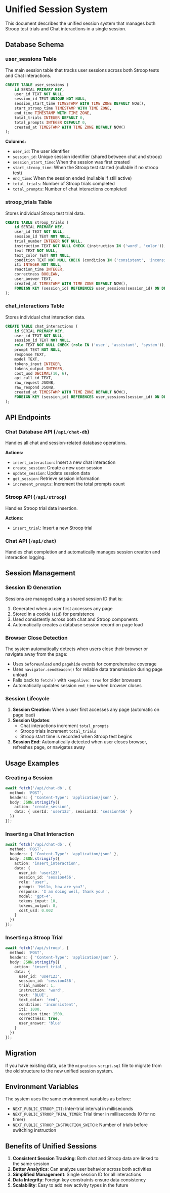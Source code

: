 # Unified Session System

This document describes the unified session system that manages both Stroop test trials and Chat interactions in a single session.

## Database Schema

### user_sessions Table
The main session table that tracks user sessions across both Stroop tests and Chat interactions.

```sql
CREATE TABLE user_sessions (
    id SERIAL PRIMARY KEY,
    user_id TEXT NOT NULL,
    session_id TEXT UNIQUE NOT NULL,
    session_start_time TIMESTAMP WITH TIME ZONE DEFAULT NOW(),
    start_stroop_time TIMESTAMP WITH TIME ZONE,
    end_time TIMESTAMP WITH TIME ZONE,
    total_trials INTEGER DEFAULT 0,
    total_prompts INTEGER DEFAULT 0,
    created_at TIMESTAMP WITH TIME ZONE DEFAULT NOW()
);
```

**Columns:**
- `user_id`: The user identifier
- `session_id`: Unique session identifier (shared between chat and stroop)
- `session_start_time`: When the session was first created
- `start_stroop_time`: When the Stroop test started (nullable if no stroop test)
- `end_time`: When the session ended (nullable if still active)
- `total_trials`: Number of Stroop trials completed
- `total_prompts`: Number of chat interactions completed

### stroop_trials Table
Stores individual Stroop test trial data.

```sql
CREATE TABLE stroop_trials (
    id SERIAL PRIMARY KEY,
    user_id TEXT NOT NULL,
    session_id TEXT NOT NULL,
    trial_number INTEGER NOT NULL,
    instruction TEXT NOT NULL CHECK (instruction IN ('word', 'color')),
    text TEXT NOT NULL,
    text_color TEXT NOT NULL,
    condition TEXT NOT NULL CHECK (condition IN ('consistent', 'inconsistent')),
    iti INTEGER NOT NULL,
    reaction_time INTEGER,
    correctness BOOLEAN,
    user_answer TEXT,
    created_at TIMESTAMP WITH TIME ZONE DEFAULT NOW(),
    FOREIGN KEY (session_id) REFERENCES user_sessions(session_id) ON DELETE CASCADE
);
```

### chat_interactions Table
Stores individual chat interaction data.

```sql
CREATE TABLE chat_interactions (
    id SERIAL PRIMARY KEY,
    user_id TEXT NOT NULL,
    session_id TEXT NOT NULL,
    role TEXT NOT NULL CHECK (role IN ('user', 'assistant', 'system')),
    prompt TEXT NOT NULL,
    response TEXT,
    model TEXT,
    tokens_input INTEGER,
    tokens_output INTEGER,
    cost_usd DECIMAL(10, 6),
    api_call_id TEXT,
    raw_request JSONB,
    raw_respond JSONB,
    created_at TIMESTAMP WITH TIME ZONE DEFAULT NOW(),
    FOREIGN KEY (session_id) REFERENCES user_sessions(session_id) ON DELETE CASCADE
);
```

## API Endpoints

### Chat Database API (`/api/chat-db`)

Handles all chat and session-related database operations.

**Actions:**
- `insert_interaction`: Insert a new chat interaction
- `create_session`: Create a new user session
- `update_session`: Update session data
- `get_session`: Retrieve session information
- `increment_prompts`: Increment the total prompts count

### Stroop API (`/api/stroop`)

Handles Stroop trial data insertion.

**Actions:**
- `insert_trial`: Insert a new Stroop trial

### Chat API (`/api/chat`)

Handles chat completion and automatically manages session creation and interaction logging.

## Session Management

### Session ID Generation
Sessions are managed using a shared session ID that is:
1. Generated when a user first accesses any page
2. Stored in a cookie (`sid`) for persistence
3. Used consistently across both chat and Stroop components
4. Automatically creates a database session record on page load

### Browser Close Detection
The system automatically detects when users close their browser or navigate away from the page:
- Uses `beforeunload` and `pagehide` events for comprehensive coverage
- Uses `navigator.sendBeacon()` for reliable data transmission during page unload
- Falls back to `fetch()` with `keepalive: true` for older browsers
- Automatically updates session `end_time` when browser closes

### Session Lifecycle
1. **Session Creation**: When a user first accesses any page (automatic on page load)
2. **Session Updates**: 
   - Chat interactions increment `total_prompts`
   - Stroop trials increment `total_trials`
   - Stroop start time is recorded when Stroop test begins
3. **Session End**: Automatically detected when user closes browser, refreshes page, or navigates away

## Usage Examples

### Creating a Session
```typescript
await fetch('/api/chat-db', {
  method: 'POST',
  headers: { 'Content-Type': 'application/json' },
  body: JSON.stringify({
    action: 'create_session',
    data: { userId: 'user123', sessionId: 'session456' }
  })
});
```

### Inserting a Chat Interaction
```typescript
await fetch('/api/chat-db', {
  method: 'POST',
  headers: { 'Content-Type': 'application/json' },
  body: JSON.stringify({
    action: 'insert_interaction',
    data: {
      user_id: 'user123',
      session_id: 'session456',
      role: 'user',
      prompt: 'Hello, how are you?',
      response: 'I am doing well, thank you!',
      model: 'gpt-4',
      tokens_input: 10,
      tokens_output: 8,
      cost_usd: 0.002
    }
  })
});
```

### Inserting a Stroop Trial
```typescript
await fetch('/api/stroop', {
  method: 'POST',
  headers: { 'Content-Type': 'application/json' },
  body: JSON.stringify({
    action: 'insert_trial',
    data: {
      user_id: 'user123',
      session_id: 'session456',
      trial_number: 1,
      instruction: 'word',
      text: 'BLUE',
      text_color: 'red',
      condition: 'inconsistent',
      iti: 1000,
      reaction_time: 1500,
      correctness: true,
      user_answer: 'blue'
    }
  })
});
```

## Migration

If you have existing data, use the `migration-script.sql` file to migrate from the old structure to the new unified session system.

## Environment Variables

The system uses the same environment variables as before:
- `NEXT_PUBLIC_STROOP_ITI`: Inter-trial interval in milliseconds
- `NEXT_PUBLIC_STROOP_TRIAL_TIMER`: Trial timer in milliseconds (0 for no timer)
- `NEXT_PUBLIC_STROOP_INSTRUCTION_SWITCH`: Number of trials before switching instruction

## Benefits of Unified Sessions

1. **Consistent Session Tracking**: Both chat and Stroop data are linked to the same session
2. **Better Analytics**: Can analyze user behavior across both activities
3. **Simplified Management**: Single session ID for all interactions
4. **Data Integrity**: Foreign key constraints ensure data consistency
5. **Scalability**: Easy to add new activity types in the future
